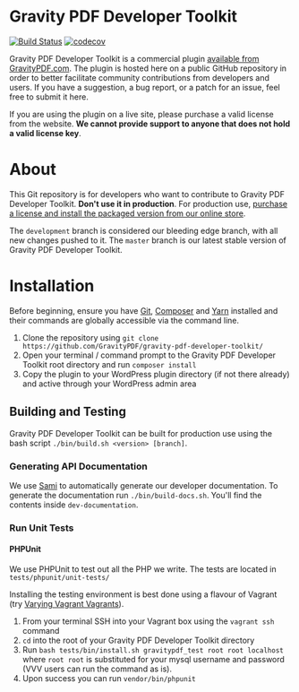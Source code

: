 Gravity PDF Developer Toolkit
==========================

[![Build Status](https://travis-ci.org/GravityPDF/gravity-pdf-developer-toolkit.svg?branch=development)](https://travis-ci.org/GravityPDF/gravity-pdf-developer-toolkit)  [![codecov](https://codecov.io/gh/GravityPDF/gravity-pdf-developer-toolkit/branch/development/graph/badge.svg)](https://codecov.io/gh/GravityPDF/gravity-pdf-developer-toolkit)

Gravity PDF Developer Toolkit is a commercial plugin [available from GravityPDF.com](https://gravitypdf.com/shop/developer-toolkit/). The plugin is hosted here on a public GitHub repository in order to better facilitate community contributions from developers and users. If you have a suggestion, a bug report, or a patch for an issue, feel free to submit it here.

If you are using the plugin on a live site, please purchase a valid license from the website. **We cannot provide support to anyone that does not hold a valid license key**.

# About

This Git repository is for developers who want to contribute to Gravity PDF Developer Toolkit. **Don't use it in production**. For production use, [purchase a license and install the packaged version from our online store](https://gravitypdf.com/shop/developer-toolkit/).

The `development` branch is considered our bleeding edge branch, with all new changes pushed to it. The `master` branch is our latest stable version of Gravity PDF Developer Toolkit.

# Installation

Before beginning, ensure you have [Git](https://git-scm.com/), [Composer](https://getcomposer.org/) and [Yarn](https://yarnpkg.com/en/docs/install) installed and their commands are globally accessible via the command line.

1. Clone the repository using `git clone https://github.com/GravityPDF/gravity-pdf-developer-toolkit/`
1. Open your terminal / command prompt to the Gravity PDF Developer Toolkit root directory and run `composer install`
1. Copy the plugin to your WordPress plugin directory (if not there already) and active through your WordPress admin area

## Building and Testing

Gravity PDF Developer Toolkit can be built for production use using the bash script `./bin/build.sh <version> [branch]`.

### Generating API Documentation

We use [Sami](https://github.com/FriendsOfPHP/Sami/) to automatically generate our developer documentation. To generate the documentation run `./bin/build-docs.sh`. You'll find the contents inside `dev-documentation`.

### Run Unit Tests

#### PHPUnit

We use PHPUnit to test out all the PHP we write. The tests are located in `tests/phpunit/unit-tests/`

Installing the testing environment is best done using a flavour of Vagrant (try [Varying Vagrant Vagrants](https://github.com/Varying-Vagrant-Vagrants/VVV)).

1. From your terminal SSH into your Vagrant box using the `vagrant ssh` command
2. `cd` into the root of your Gravity PDF Developer Toolkit directory
3. Run `bash tests/bin/install.sh gravitypdf_test root root localhost` where `root root` is substituted for your mysql username and password (VVV users can run the command as is).
4. Upon success you can run `vendor/bin/phpunit`
